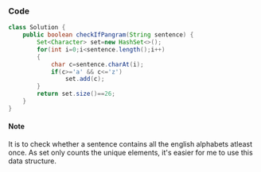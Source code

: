 ### Code
```java
class Solution {
    public boolean checkIfPangram(String sentence) {
        Set<Character> set=new HashSet<>();
        for(int i=0;i<sentence.length();i++)
        {
            char c=sentence.charAt(i);
            if(c>='a' && c<='z')
                set.add(c);
        }
        return set.size()==26;
    }
}
```

#### Note
It is to check whether a sentence contains all the english alphabets atleast once. As set only counts the unique elements, it's easier for me to use this data structure.
